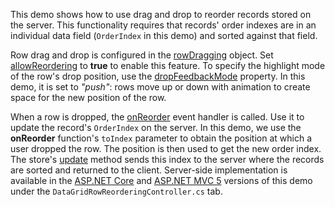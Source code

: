 This demo shows how to use drag and drop to reorder records stored on the server. This functionality requires that records' order indexes are in an individual data field (`OrderIndex` in this demo) and sorted against that field.

Row drag and drop is configured in the [rowDragging][5] object. Set [allowReordering][2] to **true** to enable this feature. To specify the highlight mode of the row's drop position, use the [dropFeedbackMode][6] property. In this demo, it is set to *"push"*: rows move up or down with animation to create space for the new position of the row.
<!--split-->

When a row is dropped, the [onReorder][0] event handler is called. Use it to update the record's `OrderIndex` on the server. In this demo, we use the **onReorder** function's `toIndex` parameter to obtain the position at which a user dropped the row. The position is then used to get the new order index. The store's [update][1] method sends this index to the server where the records are sorted and returned to the client. Server-side implementation is available in the [ASP.NET Core][3] and [ASP.NET MVC 5][4] versions of this demo under the `DataGridRowReorderingController.cs` tab.

[0]: /Documentation/ApiReference/UI_Components/dxDataGrid/Configuration/rowDragging/#onReorder
[1]: /Documentation/ApiReference/Data_Layer/CustomStore/Configuration/#update
[2]: /Documentation/ApiReference/UI_Components/dxDataGrid/Configuration/rowDragging/#allowReordering
[3]: https://demos.devexpress.com/ASPNetCore/Demo/DataGrid/RemoteReordering/
[4]: https://demos.devexpress.com/ASPNetMvc/Demo/DataGrid/RemoteReordering/
[5]: /Documentation/ApiReference/UI_Components/dxDataGrid/Configuration/rowDragging/
[6]: /Documentation/ApiReference/UI_Components/dxDataGrid/Configuration/rowDragging/#dropFeedbackMode
